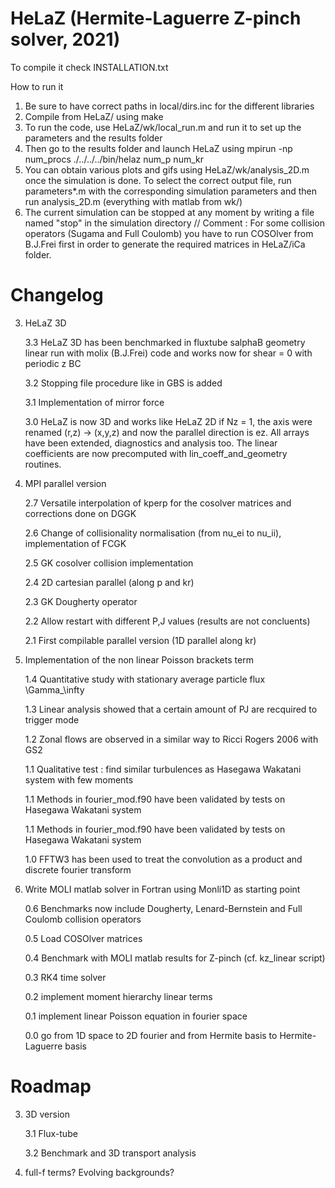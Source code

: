 # HeLaZ (Hermite-Laguerre Z-pinch solver, 2021)
To compile it check INSTALLATION.txt

How to run it

1. Be sure to have correct paths in local/dirs.inc for the different libraries
2. Compile from HeLaZ/ using make
3. To run the code, use HeLaZ/wk/local_run.m and run it to set up the parameters and the results folder
4. Then go to the results folder and launch HeLaZ using mpirun -np num_procs ./../../../bin/helaz num_p num_kr
5. You can obtain various plots and gifs using HeLaZ/wk/analysis_2D.m once the simulation is done. To select the correct output file, run parameters*.m with the corresponding simulation parameters and then run analysis_2D.m (everything with matlab from wk/)
6. The current simulation can be stopped at any moment by writing a file named "stop" in the simulation directory
// Comment : For some collision operators (Sugama and Full Coulomb) you have to run COSOlver from B.J.Frei first in order to generate the required matrices in HeLaZ/iCa folder.

# Changelog

3. HeLaZ 3D

	3.3 HeLaZ 3D has been benchmarked in fluxtube salphaB geometry linear run with molix (B.J.Frei) code and works now for shear = 0 with periodic z BC

	3.2 Stopping file procedure like in GBS is added

	3.1 Implementation of mirror force

	3.0 HeLaZ is now 3D and works like HeLaZ 2D if Nz = 1, the axis were renamed (r,z) -> (x,y,z) and now the parallel direction is ez. All arrays have been extended, diagnostics and analysis too. The linear coefficients are now precomputed with lin_coeff_and_geometry routines.

2. MPI parallel version

	2.7 Versatile interpolation of kperp for the cosolver matrices and corrections done on DGGK

	2.6 Change of collisionality normalisation (from nu_ei to nu_ii), implementation of FCGK

	2.5 GK cosolver collision implementation

	2.4 2D cartesian parallel (along p and kr)

	2.3 GK Dougherty operator

	2.2 Allow restart with different P,J values (results are not concluents)

	2.1 First compilable parallel version (1D parallel along kr)

1. Implementation of the non linear Poisson brackets term

	1.4 Quantitative study with stationary average particle flux \Gamma_\infty

	1.3 Linear analysis showed that a certain amount of PJ are recquired to trigger mode

	1.2 Zonal flows are observed in a similar way to Ricci Rogers 2006 with GS2

	1.1 Qualitative test : find similar turbulences as Hasegawa Wakatani system with few moments

	1.1 Methods in fourier_mod.f90 have been validated by tests on Hasegawa Wakatani system

	1.1 Methods in fourier_mod.f90 have been validated by tests on Hasegawa Wakatani system

	1.0 FFTW3 has been used to treat the convolution as a product and discrete fourier transform

0. Write MOLI matlab solver in Fortran using Monli1D as starting point

	0.6 Benchmarks now include Dougherty, Lenard-Bernstein and Full Coulomb collision operators

	0.5 Load COSOlver matrices

	0.4 Benchmark with MOLI matlab results for Z-pinch (cf. kz_linear script)

	0.3 RK4 time solver

	0.2 implement moment hierarchy linear terms

	0.1 implement linear Poisson equation in fourier space

	0.0 go from 1D space to 2D fourier and from Hermite basis to Hermite-Laguerre basis

# Roadmap

3. 3D version

	3.1 Flux-tube

	3.2 Benchmark and 3D transport analysis

4. full-f terms? Evolving backgrounds?
